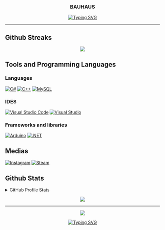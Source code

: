 <h3 align="center">
  BAUHAUS
</h3>

<!-- Typing SVG by DenverCoder1 - https://github.com/DenverCoder1/readme-typing-svg -->
<p align="center">
  <a href="https://git.io/typing-svg"><img src="https://readme-typing-svg.demolab.com?font=Gotham&pause=250&color=e45557&center=true&vCenter=true&width=435&lines=Hello%2C+I'm+Patrick!" alt="Typing SVG" /></a>
</p>

---

## Github Streaks
<p align="center">
  <a href="https://github.com/DenverCoder1/github-readme-streak-stats">
    <img src="https://streak-stats.demolab.com?user=PatrickFrom&theme=dark&hide_border=true"/>
  </a>
</p>

## Tools and Programming Languages

### Languages
<p>
    <a href="#"><img alt="C#" src="https://custom-icon-badges.demolab.com/badge/C%23-68217A.svg?logo=cs2&logoColor=white"></a>
    <a href="#"><img alt="C++" src="https://custom-icon-badges.demolab.com/badge/C++-68217A.svg?logo=cpp2&logoColor=white"></a>
    <a href="#"><img alt="MySQL" src="https://img.shields.io/badge/MySQL-00f.svg?logo=mysql&logoColor=white&color=orange"></a>
</p>

### IDES
<p>
    <a href="#"><img alt="Visual Studio Code" src="https://img.shields.io/badge/Visual%20Studio%20Code-0078d7.svg?logo=visual-studio-code&logoColor=white"></a>
    <a href="#"><img alt="Visual Studio" src="https://img.shields.io/badge/Visual%20Studio%20-0078d7.svg?logo=visual-studio&logoColor=white"></a>
</p>

### Frameworks and libraries
<p>
    <a href="#"><img alt="Arduino" src="https://img.shields.io/badge/-Arduino-00979D?logo=Arduino&logoColor=white"></a>
    <a href="#"><img alt=".NET" src="https://img.shields.io/badge/-dotnet-0078d7?logo=dotnet&logoColor=white"></a>
<p/>

## Medias

<p>
    <a href="https://www.instagram.com/typical_bauhaus/"><img alt="Instagram" src="https://img.shields.io/badge/-Instagram-00979D?logo=Instagram&logoColor=white&color=red"></a>
    <a href="https://steamcommunity.com/id/Pattech/"><img alt="Steam" src="https://img.shields.io/badge/-Steam-00979D?logo=Steam&logoColor=white&color=black"></a>
</p>


## Github Stats

<details>
<summary>GitHub Profile Stats</summary>
<p>
  <a href="https://github.com/anuraghazra/github-readme-stats">
    <img src="https://github-readme-stats.vercel.app/api?username=patrickfrom&show_icons=true&theme=dark&hide_border=true"/>
  </a>
</p>

<p>
  <a href="https://github.com/anuraghazra/github-readme-stats">
    <img src="https://github-readme-stats.vercel.app/api/top-langs/?username=PatrickFrom&langs_count=8&layout=compact&theme=react&hide_border=true&bg_color=151515&title_color=F85D7F&icon_color=F8D866&hide=Jupyter%20Notebook"/>
  </a>
</p>
</details>
<p align="center">
  <a href="https://github.com/ashutosh00710/github-readme-activity-graph">
    <img src="https://activity-graph.herokuapp.com/graph?username=PatrickFrom&bg_color=151515&color=F8D866&line=F85D7F&point=FFFFFF&hide_border=true"/>
  </a>
</p>

---

<p align="center">
  <img src="https://cdn2.steamgriddb.com/file/sgdb-cdn/icon/caa202034f268232c26fac9435f54e15/32/128x128.png"></img>
<p/>


<p align="center">
  <a href="https://git.io/typing-svg"><img src="https://readme-typing-svg.demolab.com?font=&duration=4500&pause=10500&color=A6F2CF&center=true&vCenter=true&width=535&height=90&lines=%E2%80%9CI%E2%80%99m+no+hero.+Never+was%2C+never+will+be.%E2%80%9D" alt="Typing SVG" /></a>
</p>
